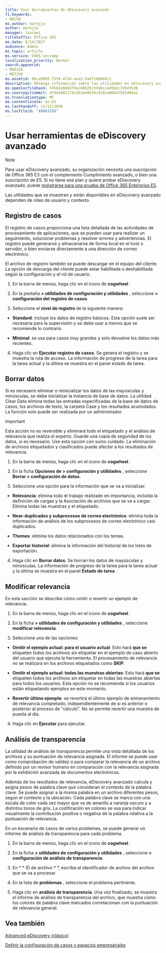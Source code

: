 ```yaml
---
title: Usar herramientas de eDiscovery avanzado
f1.keywords:
- NOCSH
ms.author: markjjo
author: markjjo
manager: laurawi
titleSuffix: Office 365
ms.date: 9/14/2017
audience: Admin
ms.topic: article
ms.service: O365-seccomp
localization_priority: Normal
search.appverid:
- MOE150
- MET150
ms.assetid: 66ca9993-75f4-4724-aea2-5a0719b660c1
description: Obtenga información sobre las utilidades en eDiscovery avanzado, incluidos registro de casos, datos claros, errores de proceso, modificación de relevancia y análisis de transparencia.
ms.openlocfilehash: 745b81609d73ec88525c3348cc4d582c7d5d7b30
ms.sourcegitcommit: 47de4402174c263ae8d70c910ca068a7581d04ae
ms.translationtype: MT
ms.contentlocale: es-ES
ms.lasthandoff: 12/12/2020
ms.locfileid: "49663299"
---
```

# <a name="use-advanced-ediscovery-classic-utilities"></a>Usar herramientas de eDiscovery avanzado

> [!NOTE]
> Para usar eDiscovery avanzado, su organización necesita una suscripción de Office 365 E3 con el complemento Cumplimiento avanzado, o bien una suscripción de E5. Si no tiene ese plan y quiere probar eDiscovery avanzado, puede [registrarse para una prueba de Office 365 Enterprise E5](https://go.microsoft.com/fwlink/p/?LinkID=698279). 
  
Las utilidades que se muestran y están disponibles en eDiscovery avanzado dependen de roles de usuario y contexto.
  
## <a name="case-log"></a>Registro de casos

El registro de casos proporciona una lista detallada de las actividades de procesamiento de aplicaciones, que se pueden usar para realizar un seguimiento, solucionar problemas y resolver errores y advertencias. El registro puede generarse y almacenarse de forma local en el host o servidor, o bien enviarse directamente a una dirección de correo electrónico.
  
El archivo de registro también se puede descargar en el equipo del cliente. La opción de descarga del cliente puede estar habilitada o deshabilitada según la configuración y el rol de usuario.
  
1. En la barra de menús, haga clic en el icono de **cogwheel** . 
    
2. En la pestaña **\> utilidades de configuración y utilidades** , seleccione **\> configuración del registro de casos**.
    
3. Seleccione el **nivel de registro** de la siguiente manera: 
    
  - **Standard**: incluye los datos de registro básicos. Esta opción suele ser necesaria para la supervisión y se debe usar a menos que se recomiende lo contrario.
    
  - **Minimal**: se usa para casos muy grandes y solo devuelve los datos más recientes.
    
4. Haga clic en **Ejecutar registro de casos**. Se genera el registro y se muestra la ruta de acceso. La información de progreso de la tarea para la tarea actual y la última se muestra en el panel estado de tarea.
    
## <a name="clear-data"></a>Borrar datos

Si es necesario eliminar o reinicializar los datos de las mayúsculas y minúsculas, se debe inicializar la instancia de base de datos. La utilidad Clear Data elimina todas las entradas especificadas de la base de datos de casos, los archivos de texto, la carpeta Case y los resultados acumulados. La función solo puede ser realizada por un administrador.
  
> [!IMPORTANT]
> Esta acción no es reversible y eliminará todo el etiquetado y el análisis de relevancia que realiza el experto. Guarde una copia de seguridad de los datos, si es necesario. Use esta opción con sumo cuidado. La eliminación de archivos etiquetados y clasificados puede afectar a los resultados de relevancia. 
  
1. En la barra de menús, haga clic en el icono de **cogwheel** . 
    
2. En la ficha **Opciones de \> configuración y utilidades** , seleccione **Borrar \> configuración de datos**.
    
3. Seleccione una opción para la información que se va a inicializar:
    
  - **Relevancia**: elimina todo el trabajo realizado en importancia, incluida la definición de cargas y la Asociación de archivos que se va a cargar. Elimina todas las muestras y el etiquetado.
    
  - **Near-duplicados y subprocesos de correo electrónico**: elimina toda la información de análisis de los subprocesos de correo electrónico casi duplicados.
    
  - **Themes**: elimina los datos relacionados con los temas.
    
  - **Exportar historial**: elimina la información del historial de los lotes de exportación.
    
4. Haga clic en **Borrar datos**. Se borran los datos de mayúsculas y minúsculas. La información de progreso de la tarea para la tarea actual y la última se muestra en el panel **Estado de tarea** . 
    
## <a name="modify-relevance"></a>Modificar relevancia

En esta sección se describe cómo omitir o revertir un ejemplo de relevancia.
  
1. En la barra de menús, haga clic en el icono de **cogwheel** . 
    
2. En la ficha **\> utilidades de configuración y utilidades** , seleccione **modificar relevancia**.
    
3. Seleccione una de las opciones: 
    
  - **Omitir el ejemplo actual: para el usuario actual**: Esto hará **que se** etiqueten todos los archivos sin etiquetar en el ejemplo de caso abierto del usuario que ejecuta la herramienta. El procesamiento de relevancia no se realizará en los archivos etiquetados como **SKIP**.
    
  - **Omitir el ejemplo actual: todas las muestras abiertas**: Esto hará **que se** etiqueten todos los archivos sin etiquetar en todas las muestras abiertas para todos los usuarios. Esta opción no se recomienda si los usuarios están etiquetando ejemplos en este momento.
    
  - **Revertir último ejemplo**: se revertirá el último ejemplo de entrenamiento de relevancia completado, independientemente de si es anterior o posterior al proceso de "cálculo". No se permite revertir una muestra de puesta al día.
    
4. Haga clic en **Ejecutar** para ejecutar. 
    
## <a name="transparency-analysis"></a>Análisis de transparencia

La utilidad de análisis de transparencia permite una vista detallada de los archivos y su puntuación de relevancia asignada. El informe se puede usar como comprobación de validez o para comparar la relevancia de un archivo definido por un revisor humano en comparación con la relevancia asignada por la exhibición avanzada de documentos electrónicos. 
  
Además de los resultados de relevancia, eDiscovery avanzado calcula y asigna pesos de palabra clave que consideran el contexto de la palabra clave. Se puede asignar a la misma palabra en un archivo diferentes pesos, según el contexto y la ubicación. Cada palabra clave se marca con una escala de color cada vez mayor que va de amarillo a naranja oscuro y a distintos tonos de gris. La codificación en colores se usa para indicar visualmente la contribución positiva o negativa de la palabra relativa a la puntuación de relevancia. 
  
En un escenario de casos de varios problemas, se puede generar un informe de análisis de transparencia para cada problema.
  
1. En la barra de menús, haga clic en el icono de **cogwheel** . 
    
2. En la ficha **\> utilidades de configuración y utilidades** , seleccione **\> configuración de análisis de transparencia**.
    
3. En * * ID de archivo * *, escriba el identificador de archivo del archivo que se va a procesar.
    
4. En la lista de **problemas** , seleccione el problema pertinente. 
    
5. Haga clic en **análisis de transparencia**. Una vez finalizado, se muestra el informe de análisis de transparencia del archivo, que muestra cómo los colores de palabra clave marcados correlacionan con la puntuación de relevancia general.
    
## <a name="see-also"></a>Vea también

[Advanced eDiscovery (clásico)](office-365-advanced-ediscovery.md)
  
[Definir la configuración de casos y espacios empresariales](define-case-and-tenant-settings-in-advanced-ediscovery.md)

